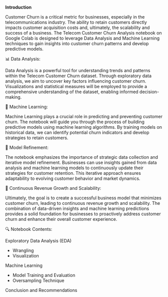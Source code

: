 **Introduction**

Customer Churn is a critical metric for businesses, especially in the telecommunications industry. The ability to retain customers directly impacts customer acquisition costs and, ultimately, the scalability and success of a business. The Telecom Customer Churn Analysis notebook on Google Colab is designed to leverage Data Analysis and Machine Learning techniques to gain insights into customer churn patterns and develop predictive models.

📊 Data Analysis:

Data Analysis is a powerful tool for understanding trends and patterns within the Telecom Customer Churn dataset. Through exploratory data analysis, we aim to uncover key factors influencing customer churn. Visualizations and statistical measures will be employed to provide a comprehensive understanding of the dataset, enabling informed decision-making.

🤖 Machine Learning:

Machine Learning plays a crucial role in predicting and preventing customer churn. The notebook will guide you through the process of building predictive models using machine learning algorithms. By training models on historical data, we can identify potential churn indicators and develop strategies to retain customers.

🔄 Model Refinement:

The notebook emphasizes the importance of strategic data collection and iterative model refinement. Businesses can use insights gained from data analysis and machine learning models to continuously update their strategies for customer retention. This iterative approach ensures adaptability to evolving customer behavior and market dynamics.

🚀 Continuous Revenue Growth and Scalability:

Ultimately, the goal is to create a successful business model that minimizes customer churn, leading to continuous revenue growth and scalability. The combination of data-driven insights and machine learning predictions provides a solid foundation for businesses to proactively address customer churn and enhance their overall customer experience.

🔍 Notebook Contents:

Exploratory Data Analysis (EDA)
  * Wrangling
  * Visualization
    
Machine Learning
  * Model Training and Evaluation
  * Oversampling Technique

Conclusion and Recommendations
